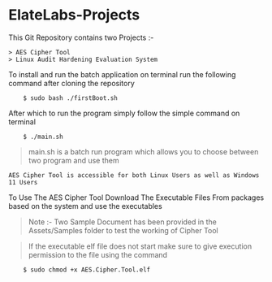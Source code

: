 # ElateLabs-Projects

This Git Repository contains two Projects :-

```
> AES Cipher Tool
> Linux Audit Hardening Evaluation System 
```

To install and run the batch application on terminal run the following command after cloning the repository

```
    $ sudo bash ./firstBoot.sh
```

After which to run the program simply follow the simple command on terminal
```
    $ ./main.sh
```
> main.sh is a batch run program which allows you to choose between two program and use them 

```
AES Cipher Tool is accessible for both Linux Users as well as Windows 11 Users
```
To Use The AES Cipher Tool Download The Executable Files From packages based on the system and use the executables

> Note :- 
> Two Sample Document has been provided in the Assets/Samples folder to test the working of Cipher Tool

> If the executable elf file does not start make sure to give execution permission to the file using the command

```
    $ sudo chmod +x AES.Cipher.Tool.elf
```